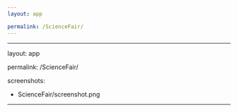 ```yaml
---
layout: app

permalink: /ScienceFair/
---
```

---
layout: app

permalink: /ScienceFair/

screenshots:
  - ScienceFair/screenshot.png
---
